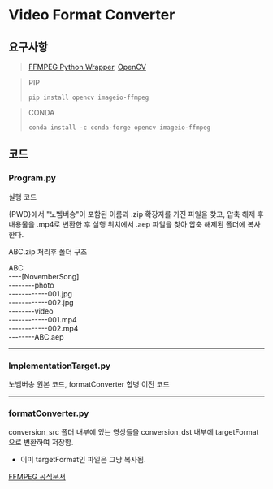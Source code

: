 # Video Format Converter

## 요구사항

> [FFMPEG Python Wrapper](https://pypi.org/project/imageio-ffmpeg/), [OpenCV](https://pypi.org/project/opencv-python/)

>PIP  
> ```commandline  
> pip install opencv imageio-ffmpeg  
> ```

>CONDA
> ```commandline
> conda install -c conda-forge opencv imageio-ffmpeg
> ```

## 코드

### Program.py

실행 코드

{PWD}에서 "노벰버송"이 포함된 이름과 .zip 확장자를 가진 파일을 찾고, 압축 해제 후 내용물을 .mp4로 변환한 후 실행 위치에서 .aep 파일을 찾아 압축 해제된 폴더에 복사한다.  

ABC.zip 처리후 폴더 구조

ABC  
----[NovemberSong]  
--------photo  
------------001.jpg  
------------002.jpg  
--------video  
------------001.mp4  
------------002.mp4  
--------ABC.aep  

----

### ImplementationTarget.py

노벰버송 원본 코드, formatConverter 합병 이전 코드

----

### formatConverter.py

conversion_src 폴더 내부에 있는 영상들을 conversion_dst 내부에 targetFormat으로 변환하여 저장함.

* 이미 targetFormat인 파일은 그냥 복사됨.

[FFMPEG 공식문서](https://www.ffmpeg.org/ffmpeg.html)
